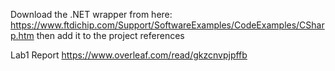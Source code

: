 Download the .NET wrapper from here:
https://www.ftdichip.com/Support/SoftwareExamples/CodeExamples/CSharp.htm
then add it to the project references

Lab1 Report
https://www.overleaf.com/read/gkzcnvpjpffb
